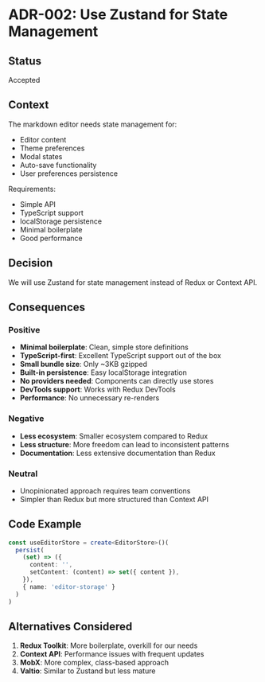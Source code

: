 # ADR-002: Use Zustand for State Management

## Status
Accepted

## Context
The markdown editor needs state management for:
- Editor content
- Theme preferences
- Modal states
- Auto-save functionality
- User preferences persistence

Requirements:
- Simple API
- TypeScript support
- localStorage persistence
- Minimal boilerplate
- Good performance

## Decision
We will use Zustand for state management instead of Redux or Context API.

## Consequences

### Positive
- **Minimal boilerplate**: Clean, simple store definitions
- **TypeScript-first**: Excellent TypeScript support out of the box
- **Small bundle size**: Only ~3KB gzipped
- **Built-in persistence**: Easy localStorage integration
- **No providers needed**: Components can directly use stores
- **DevTools support**: Works with Redux DevTools
- **Performance**: No unnecessary re-renders

### Negative
- **Less ecosystem**: Smaller ecosystem compared to Redux
- **Less structure**: More freedom can lead to inconsistent patterns
- **Documentation**: Less extensive documentation than Redux

### Neutral
- Unopinionated approach requires team conventions
- Simpler than Redux but more structured than Context API

## Code Example
```typescript
const useEditorStore = create<EditorStore>()(
  persist(
    (set) => ({
      content: '',
      setContent: (content) => set({ content }),
    }),
    { name: 'editor-storage' }
  )
)
```

## Alternatives Considered
1. **Redux Toolkit**: More boilerplate, overkill for our needs
2. **Context API**: Performance issues with frequent updates
3. **MobX**: More complex, class-based approach
4. **Valtio**: Similar to Zustand but less mature
